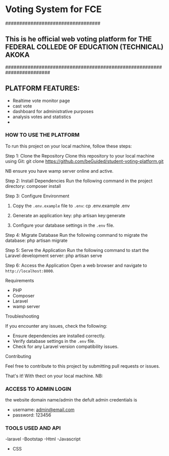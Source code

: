 # Voting System for FCE

##################################
## This is he official web voting platform for THE FEDERAL COLLEDE OF EDUCATION (TECHNICAL) AKOKA
########################################################################

## PLATFORM FEATURES:
- Realtime vote monitor page
- cast vote 
- dashboard for administrative purposes
- analysis votes and statistics
- 

### HOW TO USE THE PLATFORM

To run this project on your local machine, follow these steps:

Step 1: Clone the Repository
Clone this repository to your local machine using Git:
git clone https://github.com/beGuided/student-voting-platform.git

NB ensure you have wamp server online and active.

Step 2: Install Dependencies
Run the following command in the project directory:
composer install

Step 3: Configure Environment
1. Copy the `.env.example` file to `.env`:
cp .env.example .env

2. Generate an application key:
php artisan key:generate

3. Configure your database settings in the `.env` file.

Step 4: Migrate Database
Run the following command to migrate the database:
php artisan migrate

Step 5: Serve the Application
Run the following command to start the Laravel development server:
php artisan serve

Step 6: Access the Application
Open a web browser and navigate to `http://localhost:8000`.


Requirements

- PHP
- Composer
- Laravel
- wamp server

Troubleshooting

If you encounter any issues, check the following:

- Ensure dependencies are installed correctly.
- Verify database settings in the `.env` file.
- Check for any Laravel version compatibility issues.

Contributing

Feel free to contribute to this project by submitting pull requests or issues.

That's it! With thect on your local machine.
NB: 

### ACCESS TO ADMIN LOGIN
the website domain name/admin
the defult admin credentials is
* username: admin@email.com
* password: 123456

### TOOLS USED AND API
-laravel 
-Bootstap
-Html
-Javascript
- CSS
